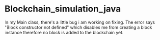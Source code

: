 # Blockchain_simulation_java

In my Main class, there's a little bug i am working on fixing. The error says "Block constructor not defined" 
which disables me from creating a block instance therefore no block is added to the blockchain yet. 
